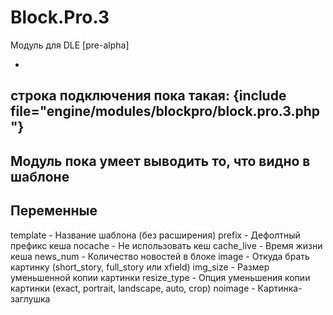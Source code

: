 Block.Pro.3
===========

Модуль для DLE [pre-alpha]

-
строка подключения пока такая: {include file="engine/modules/blockpro/block.pro.3.php"}
-
Модуль пока умеет выводить то, что видно в шаблоне
-
Переменные
-------------------
template - Название шаблона (без расширения)
prefix - Дефолтный префикс кеша
nocache - Не использовать кеш
cache_live - Время жизни кеша
news_num - Количество новостей в блоке
image - Откуда брать картинку (short_story, full_story или xfield)
img_size - Размер уменьшенной копии картинки
resize_type - Опция уменьшения копии картинки (exact, portrait, landscape, auto, crop)
noimage - Картинка-заглушка